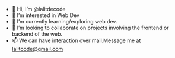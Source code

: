 - 👋 Hi, I’m @lalitdecode
- 👀 I’m interested in Web Dev
- 🌱 I’m currently learning/exploring web dev.
- 💞️ I’m looking to collaborate on projects involving the frontend or backend of the web.
- 📫 We can have interaction over mail.Message me at lalitcode@gmail.com

<!---
lalitdecode/lalitdecode is a ✨ special ✨ repository because its `README.md` (this file) appears on your GitHub profile.
You can click the Preview link to take a look at your changes.
--->
